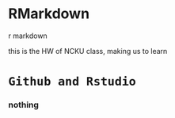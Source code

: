 # RMarkdown
r markdown

this is the HW of NCKU class, making us to learn  

# `Github and Rstudio`



### nothing
